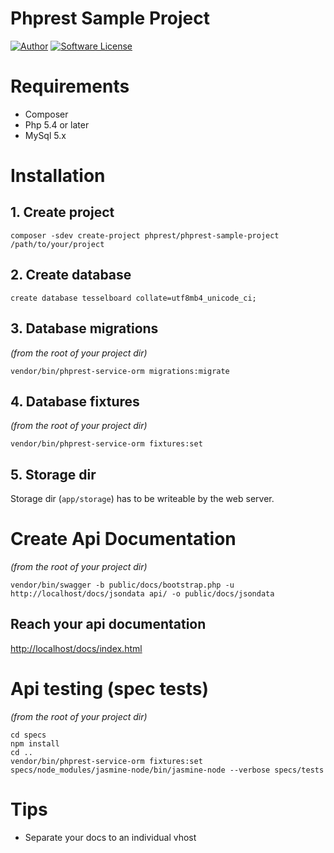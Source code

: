 # Phprest Sample Project

[![Author](http://img.shields.io/badge/author-@adammbalogh-blue.svg?style=flat-square)](https://twitter.com/adammbalogh)
[![Software License](https://img.shields.io/badge/license-MIT-blue.svg?style=flat-square)](LICENSE)

# Requirements

* Composer
* Php 5.4 or later
* MySql 5.x

# Installation

## 1. Create project

```cli
composer -sdev create-project phprest/phprest-sample-project /path/to/your/project
```

## 2. Create database

```cli
create database tesselboard collate=utf8mb4_unicode_ci;
```

## 3. Database migrations

*(from the root of your project dir)*

```cli
vendor/bin/phprest-service-orm migrations:migrate
```

## 4. Database fixtures

*(from the root of your project dir)*

```cli
vendor/bin/phprest-service-orm fixtures:set
```

## 5. Storage dir

Storage dir (```app/storage```) has to be writeable by the web server.

# Create Api Documentation

*(from the root of your project dir)*

```cli
vendor/bin/swagger -b public/docs/bootstrap.php -u http://localhost/docs/jsondata api/ -o public/docs/jsondata
```

## Reach your api documentation

[http://localhost/docs/index.html](http://localhost/docs/index.html)

# Api testing (spec tests)

*(from the root of your project dir)*

```cli
cd specs
npm install
cd ..
vendor/bin/phprest-service-orm fixtures:set
specs/node_modules/jasmine-node/bin/jasmine-node --verbose specs/tests
```

# Tips

* Separate your docs to an individual vhost
